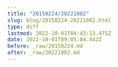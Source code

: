 ```yaml
---
title: "20150224/20221002"
slug: blog/20150224-20221002.html
type: diff
lastmod: 2022-10-01T04:43:13.475Z
date: 2022-10-01T09:05:04.442Z
before: _raw/20150224.md
after: _raw/20221002.md
---
```

